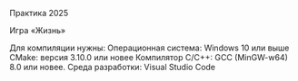 Практика 2025

Игра «Жизнь»

Для компиляции нужны:
Операционная система: Windows 10 или выше
CMake: версия 3.10.0 или новее
Компилятор C/C++: GCC (MinGW-w64) 8.0 или новее.
Среда разработки: Visual Studio Code